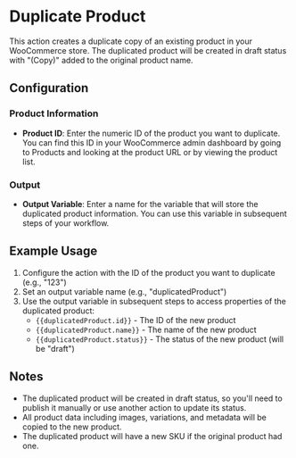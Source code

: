 # Duplicate Product

This action creates a duplicate copy of an existing product in your WooCommerce store. The duplicated product will be created in draft status with "(Copy)" added to the original product name.

## Configuration

### Product Information
- **Product ID**: Enter the numeric ID of the product you want to duplicate. You can find this ID in your WooCommerce admin dashboard by going to Products and looking at the product URL or by viewing the product list.

### Output
- **Output Variable**: Enter a name for the variable that will store the duplicated product information. You can use this variable in subsequent steps of your workflow.

## Example Usage

1. Configure the action with the ID of the product you want to duplicate (e.g., "123")
2. Set an output variable name (e.g., "duplicatedProduct")
3. Use the output variable in subsequent steps to access properties of the duplicated product:
   - `{{duplicatedProduct.id}}` - The ID of the new product
   - `{{duplicatedProduct.name}}` - The name of the new product
   - `{{duplicatedProduct.status}}` - The status of the new product (will be "draft")

## Notes

- The duplicated product will be created in draft status, so you'll need to publish it manually or use another action to update its status.
- All product data including images, variations, and metadata will be copied to the new product.
- The duplicated product will have a new SKU if the original product had one.